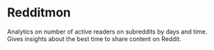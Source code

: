 Redditmon
=========

Analytics on number of active readers on subreddits by days and time. Gives insights about the best time to share content on Reddit.
